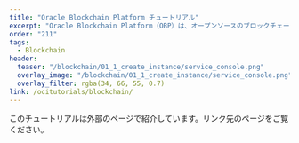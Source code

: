 ```yaml
---
title: "Oracle Blockchain Platform チュートリアル"
excerpt: "Oracle Blockchain Platform（OBP）は、オープンソースのブロックチェーンプロトコルHyperledger Fabricをベースとした、エンタープライズ向けブロックチェーン基盤です。この文書では、OBPの基本的な機能の説明や使い方をステップ・バイ・ステップで紹介します。利用する機能にあわせてリンク先の各文書をご利用ください。"
order: "211"
tags: 
  - Blockchain
header:
  teaser: "/blockchain/01_1_create_instance/service_console.png"
  overlay_image: "/blockchain/01_1_create_instance/service_console.png"
  overlay_filter: rgba(34, 66, 55, 0.7)
link: /ocitutorials/blockchain/
---
```


このチュートリアルは外部のページで紹介しています。リンク先のページをご覧ください。
